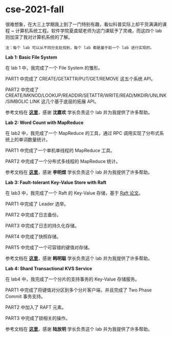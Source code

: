 # cse-2021-fall

很难想象，在大三上学期我上到了一门特别有趣，看似科普实际上却干货满满的课程 ~ 计算机系统工程。软件学院夏虞斌老师为这门课赋予了灵魂，而这四个 lab 则加深了我对计算机系统的了解。

`注：每个 lab 可以从不同分支处找到，每个 lab 都是基于前一个 lab 进行实现的。`

**Lab 1: Basic File System**

在 lab 1 中，我完成了一个 File System 的雏形。

PART1 中完成了 CREATE/GETATTR/PUT/GET/REMOVE 这五个系统 API。

PART2 中完成了 CREATE/MKNOD/LOOKUP/READDIR/SETATTR/WRITE/READ/MKDIR/UNLINK/SIMBOLIC LINK 这几个基于底层的拓展 API。

参考文档在 [**这里**](https://ipads.se.sjtu.edu.cn/courses/cse/labs/lab1.html)，感谢 **沈嘉欢** 学长负责这个 lab 并为我提供了许多帮助。

**Lab 2: Word Count with MapReduce**

在 lab2 中，我完成了一个 MapReduce 的工具，通过 RPC 调用实现了分布式系统上的单词数量统计。

PART1 中完成了一个单机单线程的 MapReduce 工具。

PART2 中完成了一个分布式多线程的 MapReduce 统计。

参考文档在 [**这里**](https://ipads.se.sjtu.edu.cn/courses/cse/labs/lab2.html)，感谢 **李明煜** 学长负责这个 lab 并为我提供了许多帮助。

**Lab 3: Fault-tolerant Key-Value Store with Raft**

在 lab3 中，我完成了一个 Raft 的 Key-Value 存储，基于 [Raft 论文](https://ipads.se.sjtu.edu.cn/courses/cse/labs/lab3-assets/raft.pdf)。

PART1 中完成了 Leader 选举。

PART2 中完成了日志备份。

PART3 中完成了日志的持久化存储。

PART4 中完成了快照存储。

PART5 中完成了一个可容错的键值对存储。

参考文档在 [**这里**](https://ipads.se.sjtu.edu.cn/courses/cse/labs/lab3.html)，感谢 **韩明聪** 学长负责这个 lab 并为我提供了许多帮助。

**Lab 4: Shard Transactional KVS Service**

在 lab4 中，我完成了一个分片的支持事务的 Key-Value 存储服务。

PART1 中完成了将键值对分区到多个分片客户端，并且完成了 Two Phase Commit 事务支持。

PART2 中加入了 RAFT 元素。

PART3 中完成了锁相关的操作。

参考文档在 [**这里**](https://ipads.se.sjtu.edu.cn/courses/cse/labs/lab4.html)，感谢 **陆放明** 学长负责这个 lab 并为我提供了许多帮助。

